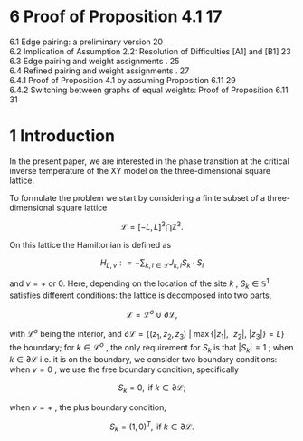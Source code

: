 # 6 Proof of Proposition 4.1 17  

6.1 Edge pairing: a preliminary version 20   
6.2 Implication of Assumption 2.2: Resolution of Difficulties [A1] and [B1] 23   
6.3 Edge pairing and weight assignments . 25   
6.4 Refined pairing and weight assignments . 27   
6.4.1 Proof of Proposition 4.1 by assuming Proposition 6.11 29   
6.4.2 Switching between graphs of equal weights: Proof of Proposition 6.11 31  

# 1 Introduction  

In the present paper, we are interested in the phase transition at the critical inverse temperature of the XY model on the three-dimensional square lattice.  

To formulate the problem we start by considering a finite subset of a three-dimensional square lattice  

$$
\mathcal { L } = [ - L , L ] ^ { 3 } \bigcap \mathbb { Z } ^ { 3 } .
$$  

On this lattice the Hamiltonian is defined as  

$$
H _ { L , \nu } : = - \sum _ { k , l \in \mathcal { L } } J _ { k , l } S _ { k } \cdot S _ { l }
$$  

and $\nu = +$ or 0. Here, depending on the location of the site $k$ , $S _ { k } \in \mathbb { S } ^ { 1 }$ satisfies different conditions: the lattice is decomposed into two parts,  

$$
{ \mathcal { L } } = { \mathcal { L } } ^ { o } \cup \partial { \mathcal { L } } ,
$$  

with $\mathcal { L } ^ { o }$ being the interior, and $\partial \mathcal { L } = \{ ( z _ { 1 } , z _ { 2 } , z _ { 3 } ) ~ | ~ \operatorname* { m a x } \{ | z _ { 1 } | , ~ | z _ { 2 } | , ~ | z _ { 3 } | \} = L \}$ the boundary; for $k \in \mathcal { L } ^ { o }$ , the only requirement for $S _ { k }$ is that $| S _ { k } | = 1$ ; when $k \in \partial { \mathcal { L } }$ i.e. it is on the boundary, we consider two boundary conditions: when $\nu = 0$ , we use the free boundary condition, specifically  

$$
S _ { k } = 0 , { \mathrm { ~ i f ~ } } k \in \partial { \mathcal { L } } ;
$$  

when $\nu = +$ , the plus boundary condition,  

$$
S _ { k } = ( 1 , 0 ) ^ { T } , { \mathrm { ~ i f ~ } } k \in \partial { \mathcal { L } } .
$$  